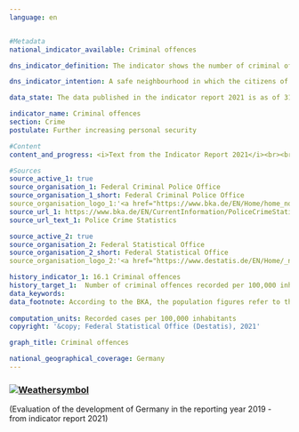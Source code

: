 ```yaml
---
language: en    


#Metadata    
national_indicator_available: Criminal offences    

dns_indicator_definition: The indicator shows the number of criminal offences reported to the police per 100,000 inhabitants.    

dns_indicator_intention: A safe neighbourhood in which the citizens of a country can live without fear of arbitrariness and crime is an essential prerequisite for sustainable development. Therefore, the number of recorded criminal offences per 100,000 inhabitants is to be reduced to less than 7,000 by 2030.    

data_state: The data published in the indicator report 2021 is as of 31.12.2020. The data shown on the DNS-Online-Platform is updated regularly, so that more current data may be available online than published in the indicator report 2021.    

indicator_name: Criminal offences    
section: Crime    
postulate: Further increasing personal security    

#Content    
content_and_progress: <i>Text from the Indicator Report 2021</i><br><br>The indicator covers all criminal offences recorded in the Police Crime Statistics (PKS). These are criminal offences reported to the police and fully processed by them, provided that they do not involve offences against state security, traffic offences (with the exception of violations of Articles 315, 315b of the German Penal Code (StGB) and Article 22a of the Road Traffic Act (StVG)) or violations of the criminal laws of the Länder (except for the relevant regulations in the privacy laws of the Länder). Not included are criminal offences committed outside the Federal Republic of Germany as well as offences that are not within the area of responsibility of the police (e.g. financial and tax offences) or are reported directly to the public prosecutor and processed exclusively by him/her (e.g. offences relating to testimony).<br><br><br><br>The Police Crime Statistics publications are compiled annually based on the data available from the criminal police offices of the Länder and the Federal Criminal Police Office. To calculate the criminal offences per 100,000 inhabitants, the (back-calculated) population figures based on the 2011 census are used for the entire time series. This enables comparisons over time as of 1993, although these data can differ from the data of the Police Crime Statistics published for the time prior to 2013. Changes in the Police Crime Statistics do not, however, always reflect actual changes, as the statistics cover only criminal offences that officially come to the attention of the police. Since there are no statistical data on crimes that remain unknown to the police, such crimes cannot be shown in the Police Crime Statistics. If, for example, the reporting behaviour of the population changes, or the intensity with which the police pursue particular crimes, then the ratio between reported and unreported crime can change without there having been any change to the amount of actual crime committed.<br><br><br><br>The number of offences was 6,982 per 100,000 inhabitants in 2017 so that the target of less than 7,000 offences in 2030 has already been reached. Between 1993 and 2017, the indicator fell by 16.4&nbsp;%. However, this was not a continuous development. For example, it increased between 2000 and 2004, followed by a slight decrease until 2010. The large number of people who arrived in Germany as refugees and persons seeking asylum since 2015 is also reflected in the PKS. In 2016, violations of the legislation concerning foreigners (unauthorised entry, for example) increased by 211.8&nbsp;% compared to 2014. However, in 2017 these numbers decreased sharply and accounted for 3.1&nbsp;% of all criminal offences. Even if violations of the legislation concerning foreigners are excluded, the total number of criminal offences registered by the police in 2017 is lower than in previous years.<br><br><br><br>In 2017, the total number of criminal offences registered by the police was 5.8 million. Domestic burglaries accounted for 2.0&nbsp;%, fraud for 15.8&nbsp;%, and dangerous and serious bodily injury for 2.4&nbsp;%. While the number of domestic burglaries decreased by 48.7&nbsp;% between 1993 and 2017, the cases of fraud increased by 72.3&nbsp;% and the cases of dangerous and serious bodily injury by 56.1&nbsp;%. When only the developments of the last five years are considered, there are deviations from the trend described above. Between 2012 and 2017, the number of domestic burglaries fell by 19.1&nbsp;% and cases of fraud by 5.0&nbsp;%, while cases of dangerous and serious bodily injury increased slightly by 0.7&nbsp;%.<br><br><br><br>The clear-up rate for all offences registered by the police in 2017 was 57.1&nbsp;%, and thus roughly at the previous year’s level. Considerable differences were apparent here depending on the type of criminal offence. The clear-up rate for domestic burglary, for example, was only about 17.8&nbsp;%. By contrast, 73.7&nbsp;% of fraud offences and 82.8&nbsp;% of the cases of dangerous and serious bodily injury were cleared up. The comparatively low clear-up rate for domestic burglaries is related to a high propensity to report them combined with comparatively infrequent solid leads pointing to the perpetrators. This is in sharp contrast to the cases of fraud and bodily injury. These crimes have high clear-up rates because in most cases the identity of the suspect becomes known to the police at the time the crime is reported.    

#Sources    
source_active_1: true
source_organisation_1: Federal Criminal Police Office
source_organisation_1_short: Federal Criminal Police Office
source_organisation_logo_1:'<a href="https://www.bka.de/EN/Home/home_node.html"><img src="https://g205sdgs.github.io/sdg-indicators/public/logosEn/bka.png" alt=" Federal Criminal Police Office" title="Click here to visit the homepage of the organization" style="border: transparent"/></a>'
source_url_1: https://www.bka.de/EN/CurrentInformation/PoliceCrimeStatistics/policecrimestatistics_node.html                        
source_url_text_1: Police Crime Statistics                        

source_active_2: true
source_organisation_2: Federal Statistical Office
source_organisation_2_short: Federal Statistical Office
source_organisation_logo_2:'<a href="https://www.destatis.de/EN/Home/_node.html"><img src="https://g205sdgs.github.io/sdg-indicators/public/logosEn/destatis.png" alt=" Federal Statistical Office" title="Click here to visit the homepage of the organization" style="border: transparent"/></a>'    

history_indicator_1: 16.1 Criminal offences                    
history_target_1:  Number of criminal offences recorded per 100,000 inhabitants to be reduced to less than 6,500 by 2030    
data_keywords:    
data_footnote: According to the BKA, the population figures refer to the previous year.    
    
computation_units: Recorded cases per 100,000 inhabitants    
copyright: '&copy; Federal Statistical Office (Destatis), 2021'    

graph_title: Criminal offences    

national_geographical_coverage: Germany    
---    
```

<div>
  <div class="my-header">
    <h3>
      <a href="https://sustainabledevelopment-deutschland.github.io/en/status/"><img src="https://g205sdgs.github.io/sdg-indicators/public/Wettersymbole/Sonne.png" title="If the trend continues, the target value will be met or the difference between the target value and the current value will be less than 5&nbsp;%" alt="Weathersymbol" />
      </a>
    </h3>
  </div>
  <div class="my-header-note">
    <span> (Evaluation of the development of Germany in the reporting year 2019 - from indicator report 2021)</span>
  </div>
</div>